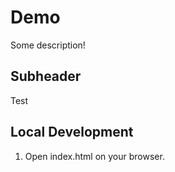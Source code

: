 # Demo

Some description!

## Subheader

Test

## Local Development

1. Open index.html on your browser.
